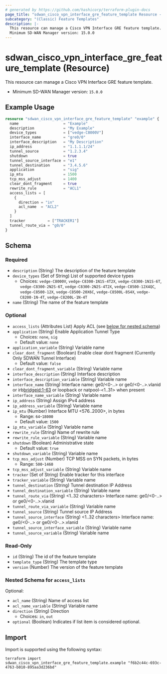 ```yaml
---
# generated by https://github.com/hashicorp/terraform-plugin-docs
page_title: "sdwan_cisco_vpn_interface_gre_feature_template Resource - terraform-provider-sdwan"
subcategory: "(Classic) Feature Templates"
description: |-
  This resource can manage a Cisco VPN Interface GRE feature template.
  Minimum SD-WAN Manager version: 15.0.0
---
```


# sdwan_cisco_vpn_interface_gre_feature_template (Resource)

This resource can manage a Cisco VPN Interface GRE feature template.
  - Minimum SD-WAN Manager version: `15.0.0`

## Example Usage

```terraform
resource "sdwan_cisco_vpn_interface_gre_feature_template" "example" {
  name                    = "Example"
  description             = "My Example"
  device_types            = ["vedge-C8000V"]
  interface_name          = "gre0/0"
  interface_description   = "My Description"
  ip_address              = "1.1.1.1/24"
  tunnel_source           = "1.2.3.4"
  shutdown                = true
  tunnel_source_interface = "e1"
  tunnel_destination      = "3.4.5.6"
  application             = "sig"
  ip_mtu                  = 1500
  tcp_mss_adjust          = 1400
  clear_dont_fragment     = true
  rewrite_rule            = "ACL1"
  access_lists = [
    {
      direction = "in"
      acl_name  = "ACL2"
    }
  ]
  tracker          = ["TRACKER1"]
  tunnel_route_via = "g0/0"
}
```

<!-- schema generated by tfplugindocs -->
## Schema

### Required

- `description` (String) The description of the feature template
- `device_types` (Set of String) List of supported device types
  - Choices: `vedge-C8000V`, `vedge-C8300-1N1S-4T2X`, `vedge-C8300-1N1S-6T`, `vedge-C8300-2N2S-6T`, `vedge-C8300-2N2S-4T2X`, `vedge-C8500-12X4QC`, `vedge-C8500-12X`, `vedge-C8500-20X6C`, `vedge-C8500L-8S4X`, `vedge-C8200-1N-4T`, `vedge-C8200L-1N-4T`
- `name` (String) The name of the feature template

### Optional

- `access_lists` (Attributes List) Apply ACL (see [below for nested schema](#nestedatt--access_lists))
- `application` (String) Enable Application Tunnel Type
  - Choices: `none`, `sig`
  - Default value: `none`
- `application_variable` (String) Variable name
- `clear_dont_fragment` (Boolean) Enable clear dont fragment (Currently Only SDWAN Tunnel Interface)
  - Default value: `false`
- `clear_dont_fragment_variable` (String) Variable name
- `interface_description` (String) Interface description
- `interface_description_variable` (String) Variable name
- `interface_name` (String) Interface name: ge0/<0-..> or ge0/<0-..>.vlanid or irb<bridgeid:1-63> or loopback<string> or natpool-<1..31> when present
- `interface_name_variable` (String) Variable name
- `ip_address` (String) Assign IPv4 address
- `ip_address_variable` (String) Variable name
- `ip_mtu` (Number) Interface MTU <576..2000>, in bytes
  - Range: `64`-`18000`
  - Default value: `1500`
- `ip_mtu_variable` (String) Variable name
- `rewrite_rule` (String) Name of rewrite rule
- `rewrite_rule_variable` (String) Variable name
- `shutdown` (Boolean) Administrative state
  - Default value: `true`
- `shutdown_variable` (String) Variable name
- `tcp_mss_adjust` (Number) TCP MSS on SYN packets, in bytes
  - Range: `500`-`1460`
- `tcp_mss_adjust_variable` (String) Variable name
- `tracker` (Set of String) Enable tracker for this interface
- `tracker_variable` (String) Variable name
- `tunnel_destination` (String) Tunnel destination IP Address
- `tunnel_destination_variable` (String) Variable name
- `tunnel_route_via` (String) <1..32 characters> Interface name: ge0/<0-..> or ge0/<0-..>.vlanid
- `tunnel_route_via_variable` (String) Variable name
- `tunnel_source` (String) Tunnel source IP Address
- `tunnel_source_interface` (String) <1..32 characters> Interface name: ge0/<0-..> or ge0/<0-..>.vlanid
- `tunnel_source_interface_variable` (String) Variable name
- `tunnel_source_variable` (String) Variable name

### Read-Only

- `id` (String) The id of the feature template
- `template_type` (String) The template type
- `version` (Number) The version of the feature template

<a id="nestedatt--access_lists"></a>
### Nested Schema for `access_lists`

Optional:

- `acl_name` (String) Name of access list
- `acl_name_variable` (String) Variable name
- `direction` (String) Direction
  - Choices: `in`, `out`
- `optional` (Boolean) Indicates if list item is considered optional.

## Import

Import is supported using the following syntax:

```shell
terraform import sdwan_cisco_vpn_interface_gre_feature_template.example "f6b2c44c-693c-4763-b010-895aa3d236bd"
```
